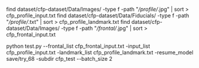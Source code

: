 find dataset/cfp-dataset/Data/Images/ -type f -path "*/profile/*.jpg" | sort > cfp_profile_input.txt
find dataset/cfp-dataset/Data/Fiducials/ -type f -path "*/profile/*.txt" | sort > cfp_profile_landmark.txt
find dataset/cfp-dataset/Data/Images/ -type f -path "*/frontal/*.jpg" | sort > cfp_frontal_input.txt

python test.py --frontal_list cfp_frontal_input.txt -input_list cfp_profile_input.txt -landmark_list cfp_profile_landmark.txt -resume_model save/try_68 -subdir cfp_test --batch_size 2